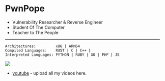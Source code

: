 # PwnPope

- Vulnerability Researcher & Reverse Engineer
- Student Of The Computer
- Teacher to The People

---
  
```
Architectures:         x86 | ARM64 
Compiled Languages:    RUST | C | C++ |
Interpreted Languages: PYTHON | RUBY | GO | PHP | JS
```
![](https://github-readme-stats.vercel.app/api?username=pwnpope&theme=monokai&show_icons=true)

- [youtube](https://youtube.com/@pwnpope) - upload all my videos here.
